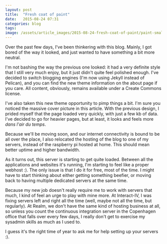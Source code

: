 ```yaml
---
layout: post
title:  "Fresh coat of paint"
date:   2015-08-24 07:31
categories: blog
tags:
image: /assets/article_images/2015-08-24-fresh-coat-of-paint/paint-small.jpg
---
```

Over the past few days, I've been thinkering with this blog. Mainly, I got
bored of the way it looked, and just wanted to have something a bit more
neutral.

I'm not bashing the way the previous one looked: it had a very definite style
that I still very much enjoy, but it just didn't quite feel polished enough.
I've decided to switch blogging engines (I'm now using Jekyll instead of
Pelican), and you can find the new theme information on the about page if you
care. All content, obviously, remains available under a Create Commons license.

I've also taken this new theme opportunity to pimp things a bit. I'm sure you
noticed the massive cover picture in this article. With the previous design, I
prided myself that the page loaded very quickly, with just a few kb of data.
I've decided to go for heavier pages, but at least, it looks and feels more
*dans l'air du temps*.

Because we'll be moving soon, and our internet connectivity is bound to be all
over the place, I also relocated the hosting of the blog to one of my servers,
instead of the raspberry pi hosted at home. This should mean better uptime and
higher bandwidth.

As it turns out, this server is starting to get quite loaded. Between all the
applications and websites it's running, I'm starting to feel like a proper
webhost :). The only issue is that I do it for free, most of the time. I might
have to start thinking about either getting something beefier, or moving back
to having multiple dedicated servers at the same time.

Because my new job doesn't really require me to work with servers that much, I
kind of feel an urge to play with mine more. At Interact-IV, I was fixing
servers left and right all the time (well, maybe not all the time, but
regularly). At Realm, we don't have the same kind of hosting business at all,
so unless you count the continuous integration server in the Copenhagen office
that falls over every few days, I really don't get to exercise my sysadmin
skills as much as I used to.

I guess it's the right time of year to ask me for help setting up your servers
:).
